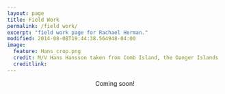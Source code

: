 ```yaml
---
layout: page
title: Field Work
permalink: /field work/
excerpt: "field work page for Rachael Herman."
modified: 2014-08-08T19:44:38.564948-04:00
image:
  feature: Hans_crop.png
  credit: M/V Hans Hansson taken from Comb Island, the Danger Islands
  creditlink:
---
```


<center>Coming soon!</center>